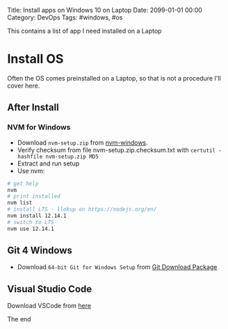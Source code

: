 Title: Install apps on Windows 10 on Laptop
Date: 2099-01-01 00:00
Category: DevOps
Tags: #windows, #os

This contains a list of app I need installed on a Laptop

# Install OS

Often the OS comes preinstalled on a Laptop, so that is not a procedure I'll cover here.

## After Install

### NVM for Windows

* Download `nvm-setup.zip` from [nvm-windows](https://github.com/coreybutler/nvm-windows/releases).
* Verify checksum from file nvm-setup.zip.checksum.txt with 
`certutil -hashfile nvm-setup.zip MD5`
* Extract and run setup
* Use nvm:
```bash
# get help
nvm
# print installed
nvm list
# install LTS - llokup on https://nodejs.org/en/
nvm install 12.14.1
# switch to LTS
nvm use 12.14.1
```

## Git 4 Windows

* Download `64-bit Git for Windows Setup` from [Git Download Package](https://git-scm.com/download/win)

## Visual Studio Code

Download VSCode from [here](https://code.visualstudio.com/docs/?dv=win64user)


The end